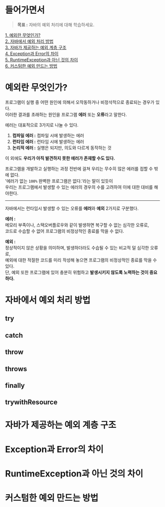 # 들어가면서  
> **목표 :** 자바의 예외 처리에 대해 학습하세요.     
   
[1. 예외란 무엇인가?](#예외란-무엇인가)            
[2. 자바에서 예외 처리 방법](#자바에서-예외-처리-방법)        
[3. 자바가 제공하는 예외 계층 구조](#자바가-제공하는-예외-계층-구조)         
[4. Exception과 Error의 차이](#exception과-error의-차이)      
[5. RuntimeException과 아닌 것의 차이](#runtimeException과-아닌-것의-차이)    
[6. 커스텀한 예외 만드는 방법](#커스텀한-예외-만드는-방법)    
   
    
# 예외란 무엇인가?   
프로그램이 실행 중 어떤 원인에 의해서 오작동하거나 비정삭적으로 종료되는 경우가 있다.   
이러한 결과를 초래하는 원인을 프로그램 **에러** 또는 **오류**라고 말한다.      
           
에러는 대표적으로 3가지로 나눌 수 있다.    
        
1. **컴파일 에러 :** 컴파일 시에 발생하는 에러      
2. **런타임 에러 :** 런타임 시에 발생하는 에러       
3. **논리적 에러 :** 실행은 되지만, 의도와 다르게 동작하는 것        

이 외에도 **우리가 아직 발견하지 못한 에러가 존재할 수도 있다.**       
        
프로그램을 개발하고 실행하는 과정 전반에 걸쳐 우리는 무수히 많은 에러를 접할 수 밖에 없다.             
'에러가 없는 `100%` 완벽한 프로그램은 없다.'라는 말이 있듯이         
우리는 프로그램에서 발생할 수 있는 에러의 경우의 수를 고려하여 이에 대한 대비를 해야한다.      
   
___  
    
자바에서는 런타임시 발생할 수 있는 오류를 **에러**와 **예외** 2가지로 구분했다.    
          
**에러 :**      
메모리 부족이나, 스택오버플로우와 같이 발생하면 복구할 수 없는 심각한 오류로,     
코드로 수습할 수 없어 프로그램의 비정상적인 종료를 막을 수 없다.       
         
**예외 :**                
정상적이지 않은 상황을 의미하며, 발생하더라도 수습될 수 있는 비교적 덜 심각한 오류로,                   
예외에 대한 적절한 코드를 미리 작성해 놓으면 프로그램의 비정상적인 종료를 막을 수 있다.              
단, 예외 또한 프로그램에 있어 충분히 위험하고 **발생시키지 않도록 노력하는 것이 중요하다.**          





# 자바에서 예외 처리 방법 
## try
## catch
## throw
## throws
## finally
## trywithResource
# 자바가 제공하는 예외 계층 구조




# Exception과 Error의 차이
# RuntimeException과 아닌 것의 차이
# 커스텀한 예외 만드는 방법
